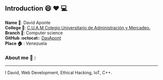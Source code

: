## Introduction :smile: :heart: :computer:
**Name :card_index:**:     David Aponte
<br>
**College :school_satchel:**: <a href="http://www.cuam.tec.ve/" >C.U.A.M Colegio Universitario de Administración y Mercadeo.</a>
<br>
**Branch :notebook:**: Computer science
<br>
**GitHub :octocat:**: [DavApont](https://github.com/DavApont/)
<br>
**Place :house:** : Venezuela
### About me :boy: :
---
I David, Web Development, Ethical Hacking, IoT, C++.

